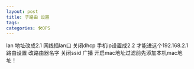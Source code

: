 ```yaml
---
layout: post
title: 子路由 设置
tags: 
categories: 🛠OPS
---
```


lan 地址改成2.1
网线插lan口
关闭dhcp
手机ip设置成2.2 才能进这个192.168.2.1路由设置
改路由器名字 关闭ssid 广播
开启mac地址过滤前先添加本机mac地址！

